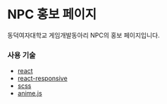 # NPC 홍보 페이지

동덕여자대학교 게임개발동아리 NPC의 홍보 페이지입니다.

### 사용 기술

- [react](https://react.dev/)
- [react-responsive](https://github.com/yocontra/react-responsive)
- [scss](https://sass-lang.com/)
- [anime.js](https://animejs.com/)
